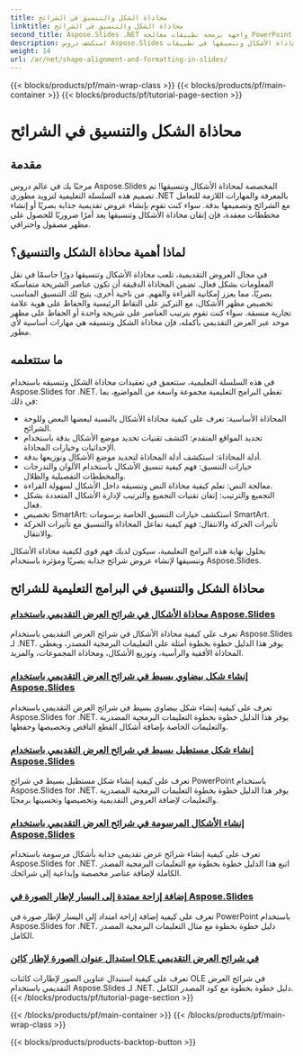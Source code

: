 ```yaml
---
title: محاذاة الشكل والتنسيق في الشرائح
linktitle: محاذاة الشكل والتنسيق في الشرائح
second_title: Aspose.Slides .NET واجهة برمجة تطبيقات معالجة PowerPoint
description: استكشف دروس Aspose.Slides الشاملة حول محاذاة الأشكال وتنسيقها في تطبيقات .NET. تعلم كيفية محاذاة الأشكال وتنسيقها بسهولة، مما يؤدي إلى تحسين عروض الشرائح التقديمية بدقة.
weight: 14
url: /ar/net/shape-alignment-and-formatting-in-slides/
---
```


{{< blocks/products/pf/main-wrap-class >}}
{{< blocks/products/pf/main-container >}}
{{< blocks/products/pf/tutorial-page-section >}}

# محاذاة الشكل والتنسيق في الشرائح


## مقدمة

مرحبًا بك في عالم دروس Aspose.Slides المخصصة لمحاذاة الأشكال وتنسيقها! تم تصميم هذه السلسلة التعليمية لتزويد مطوري .NET بالمعرفة والمهارات اللازمة للتعامل مع الشرائح وتصميمها بدقة. سواء كنت تقوم بإنشاء عروض تقديمية جذابة بصريًا أو إنشاء مخططات معقدة، فإن إتقان محاذاة الأشكال وتنسيقها يعد أمرًا ضروريًا للحصول على مظهر مصقول واحترافي.

## لماذا أهمية محاذاة الشكل والتنسيق؟

في مجال العروض التقديمية، تلعب محاذاة الأشكال وتنسيقها دورًا حاسمًا في نقل المعلومات بشكل فعال. تضمن المحاذاة الدقيقة أن تكون عناصر الشريحة متماسكة بصريًا، مما يعزز إمكانية القراءة والفهم. من ناحية أخرى، يتيح لك التنسيق المناسب تخصيص مظهر الأشكال، مع التركيز على النقاط الرئيسية والحفاظ على هوية علامة تجارية متسقة. سواء كنت تقوم بترتيب العناصر على شريحة واحدة أو الحفاظ على مظهر موحد عبر العرض التقديمي بأكمله، فإن محاذاة الشكل وتنسيقه هي مهارات أساسية لأي مطور.

## ما ستتعلمه

في هذه السلسلة التعليمية، ستتعمق في تعقيدات محاذاة الشكل وتنسيقه باستخدام Aspose.Slides for .NET. تغطي البرامج التعليمية مجموعة واسعة من المواضيع، بما في ذلك:

- المحاذاة الأساسية: تعرف على كيفية محاذاة الأشكال بالنسبة لبعضها البعض وللوحة الشرائح.
- تحديد المواقع المتقدم: اكتشف تقنيات تحديد موضع الأشكال بدقة باستخدام الإحداثيات وخيارات المحاذاة.
- أدلة المحاذاة: استكشف أدلة المحاذاة لتحديد موضع الأشكال وتوزيعها بدقة.
- خيارات التنسيق: فهم كيفية تنسيق الأشكال باستخدام الألوان والتدرجات والمخططات التفصيلية والظلال.
- معالجة النص: تعلم كيفية محاذاة النص وتنسيقه داخل الأشكال لسهولة القراءة.
- التجميع والترتيب: إتقان تقنيات التجميع والترتيب لإدارة الأشكال المتعددة بشكل فعال.
- تخصيص SmartArt: استكشف خيارات التنسيق الخاصة برسومات SmartArt.
- تأثيرات الحركة والانتقال: فهم كيفية تفاعل المحاذاة والتنسيق مع تأثيرات الحركة والانتقال.

بحلول نهاية هذه البرامج التعليمية، سيكون لديك فهم قوي لكيفية محاذاة الأشكال وتنسيقها لإنشاء عروض شرائح جذابة بصريًا ومؤثرة باستخدام Aspose.Slides.

## محاذاة الشكل والتنسيق في البرامج التعليمية للشرائح
### [محاذاة الأشكال في شرائح العرض التقديمي باستخدام Aspose.Slides](./aligning-shapes/)
تعرف على كيفية محاذاة الأشكال في شرائح العرض التقديمي باستخدام Aspose.Slides لـ .NET. يوفر هذا الدليل خطوة بخطوة أمثلة على التعليمات البرمجية المصدر، ويغطي المحاذاة الأفقية والرأسية، وتوزيع الأشكال، ومحاذاة المجموعات، والمزيد.
### [إنشاء شكل بيضاوي بسيط في شرائح العرض التقديمي باستخدام Aspose.Slides](./creating-simple-ellipse-shape/)
تعرف على كيفية إنشاء شكل بيضاوي بسيط في شرائح العرض التقديمي باستخدام Aspose.Slides for .NET. يوفر هذا الدليل خطوة بخطوة التعليمات البرمجية المصدرية والتعليمات الخاصة بإضافة أشكال القطع الناقص وتخصيصها وحفظها.
### [إنشاء شكل مستطيل بسيط في شرائح العرض التقديمي باستخدام Aspose.Slides](./creating-simple-rectangle-shape/)
تعرف على كيفية إنشاء شكل مستطيل بسيط في شرائح PowerPoint باستخدام Aspose.Slides for .NET. يوفر هذا الدليل خطوة بخطوة التعليمات البرمجية المصدرية والتعليمات لإضافة العروض التقديمية وتخصيصها وتحسينها برمجيًا.
### [إنشاء الأشكال المرسومة في شرائح العرض التقديمي باستخدام Aspose.Slides](./creating-sketched-shapes/)
تعرف على كيفية إنشاء شرائح عرض تقديمي جذابة بأشكال مرسومة باستخدام Aspose.Slides for .NET. اتبع هذا الدليل خطوة بخطوة مع التعليمات البرمجية المصدر الكاملة لإضافة عناصر مخصصة وإبداعية إلى شرائحك.
### [إضافة إزاحة ممتدة إلى اليسار لإطار الصورة في Aspose.Slides](./adding-stretch-offset-left-picture-frame/)
تعرف على كيفية إضافة إزاحة امتداد إلى اليسار لإطار صورة في PowerPoint باستخدام Aspose.Slides for .NET. دليل خطوة بخطوة مع مثال التعليمات البرمجية المصدر الكامل.
### [استبدال عنوان الصورة لإطار كائن OLE في شرائح العرض التقديمي](./substituting-picture-title-ole-object-frame/)
تعرف على كيفية استبدال عناوين الصور لإطارات كائنات OLE في شرائح العرض التقديمي باستخدام Aspose.Slides لـ .NET. دليل خطوة بخطوة مع كود المصدر الكامل.
{{< /blocks/products/pf/tutorial-page-section >}}

{{< /blocks/products/pf/main-container >}}
{{< /blocks/products/pf/main-wrap-class >}}

{{< blocks/products/products-backtop-button >}}
